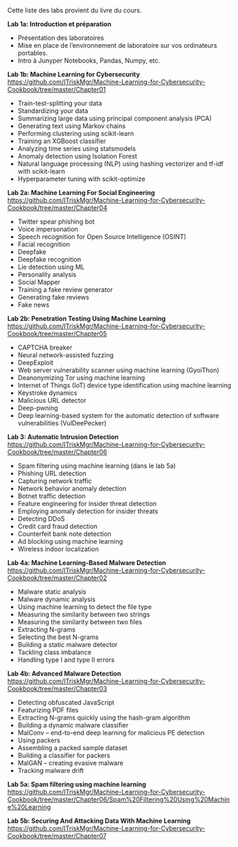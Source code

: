 Cette liste des labs provient du livre du cours.

**Lab 1a: Introduction et préparation**
 - Présentation des laboratoires
 - Mise en place de l’environnement de laboratoire sur vos ordinateurs portables.
 - Intro à Junyper Notebooks, Pandas, Numpy, etc.

**Lab 1b: Machine Learning for Cybersecurity**
https://github.com/ITriskMgr/Machine-Learning-for-Cybersecurity-Cookbook/tree/master/Chapter01
 - Train-test-splitting your data
 - Standardizing your data
 - Summarizing large data using principal component analysis (PCA)
 - Generating text using Markov chains
 - Performing clustering using scikit-learn
 - Training an XGBoost classifier
 - Analyzing time series using statsmodels
 - Anomaly detection using Isolation Forest
 - Natural language processing (NLP) using hashing vectorizer and tf-idf with scikit-learn
 - Hyperparameter tuning with scikit-optimize

**Lab 2a: Machine Learning For Social Engineering**
https://github.com/ITriskMgr/Machine-Learning-for-Cybersecurity-Cookbook/tree/master/Chapter04
 - Twitter spear phishing bot
 - Voice impersonation
 - Speech recognition for Open Source Intelligence (OSINT)
 - Facial recognition
 - Deepfake
 - Deepfake recognition
 - Lie detection using ML
 - Personality analysis
 - Social Mapper
 - Training a fake review generator
 - Generating fake reviews
 - Fake news

**Lab 2b: Penetration Testing Using Machine Learning**
https://github.com/ITriskMgr/Machine-Learning-for-Cybersecurity-Cookbook/tree/master/Chapter05
 - CAPTCHA breaker
 - Neural network-assisted fuzzing
 - DeepExploit
 - Web server vulnerability scanner using machine learning (GyoiThon)
 - Deanonymizing Tor using machine learning
 - Internet of Things (IoT) device type identification using machine learning
 - Keystroke dynamics
 - Malicious URL detector
 - Deep-pwning
 - Deep learning-based system for the automatic detection of software vulnerabilities (VulDeePecker)

**Lab 3: Automatic Intrusion Detection**
https://github.com/ITriskMgr/Machine-Learning-for-Cybersecurity-Cookbook/tree/master/Chapter06
 - Spam filtering using machine learning (dans le lab 5a)
 - Phishing URL detection
 - Capturing network traffic
 - Network behavior anomaly detection
 - Botnet traffic detection
 - Feature engineering for insider threat detection
 - Employing anomaly detection for insider threats
 - Detecting DDoS
 - Credit card fraud detection
 - Counterfeit bank note detection
 - Ad blocking using machine learning
 - Wireless indoor localization

**Lab 4a: Machine Learning-Based Malware Detection**
https://github.com/ITriskMgr/Machine-Learning-for-Cybersecurity-Cookbook/tree/master/Chapter02
 - Malware static analysis
 - Malware dynamic analysis
 - Using machine learning to detect the file type
 - Measuring the similarity between two strings
 - Measuring the similarity between two files
 - Extracting N-grams
 - Selecting the best N-grams
 - Building a static malware detector
 - Tackling class imbalance
 - Handling type I and type II errors

**Lab 4b: Advanced Malware Detection**
https://github.com/ITriskMgr/Machine-Learning-for-Cybersecurity-Cookbook/tree/master/Chapter03
 - Detecting obfuscated JavaScript
 - Featurizing PDF files
 - Extracting N-grams quickly using the hash-gram algorithm
 - Building a dynamic malware classifier
 - MalConv – end-to-end deep learning for malicious PE detection
 - Using packers
 - Assembling a packed sample dataset
 - Building a classifier for packers
 - MalGAN – creating evasive malware
 - Tracking malware drift

**Lab 5a: Spam filtering using machine learning**
https://github.com/ITriskMgr/Machine-Learning-for-Cybersecurity-Cookbook/tree/master/Chapter06/Spam%20Filtering%20Using%20Machine%20Learning

**Lab 5b: Securing And Attacking Data With Machine Learning**
https://github.com/ITriskMgr/Machine-Learning-for-Cybersecurity-Cookbook/tree/master/Chapter07
